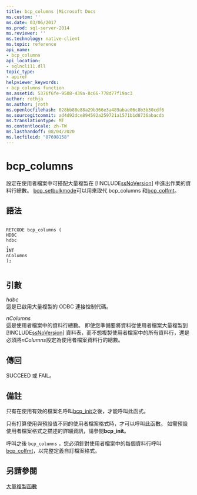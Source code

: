 ```yaml
---
title: bcp_columns |Microsoft Docs
ms.custom: ''
ms.date: 03/06/2017
ms.prod: sql-server-2014
ms.reviewer: ''
ms.technology: native-client
ms.topic: reference
api_name:
- bcp_columns
api_location:
- sqlncli11.dll
topic_type:
- apiref
helpviewer_keywords:
- bcp_columns function
ms.assetid: 5376f6fe-9508-439a-8c66-778d77f19ac3
author: rothja
ms.author: jroth
ms.openlocfilehash: 028bb80e88a29b366e3a489abae06c8b3b30cdf6
ms.sourcegitcommit: ad4d92dce894592a259721a1571b1d8736abacdb
ms.translationtype: MT
ms.contentlocale: zh-TW
ms.lasthandoff: 08/04/2020
ms.locfileid: "87698158"
---
```

# <a name="bcp_columns"></a>bcp_columns
  設定在使用者檔案中可搭配大量複製在 [!INCLUDE[ssNoVersion](../../includes/ssnoversion-md.md)] 中進出作業的資料行總數。 [bcp_setbulkmode](bcp-setbulkmode.md)可以用來取代 bcp_columns 和[bcp_colfmt](bcp-colfmt.md)。  
  
## <a name="syntax"></a>語法  
  
```  
  
RETCODE bcp_columns (  
HDBC   
hdbc  
,  
INT   
nColumns  
);  
  
```  
  
## <a name="arguments"></a>引數  
 *hdbc*  
 這是已啟用大量複製的 ODBC 連接控制代碼。  
  
 *nColumns*  
 這是使用者檔案中的資料行總數。 即使您準備要將資料從使用者檔案大量複製到 [!INCLUDE[ssNoVersion](../../includes/ssnoversion-md.md)] 資料表，而不想複製使用者檔案中的所有資料行，還是必須將*nColumns*設定為使用者檔案資料行的總數。  
  
## <a name="returns"></a>傳回  
 SUCCEED 或 FAIL。  
  
## <a name="remarks"></a>備註  
 只有在使用有效的檔案名呼叫[bcp_init](bcp-init.md)之後，才能呼叫此函式。  
  
 只有打算使用與預設值不同的使用者檔案格式時，才可以呼叫此函數。 如需預設使用者檔案格式之描述的詳細資訊，請參閱**bcp_init**。  
  
 呼叫之後 `bcp_columns` ，您必須針對使用者檔案中的每個資料行呼叫[bcp_colfmt](bcp-colfmt.md)，以完整定義自訂檔案格式。  
  
## <a name="see-also"></a>另請參閱  
 [大量複製函數](sql-server-driver-extensions-bulk-copy-functions.md)  
  
  
